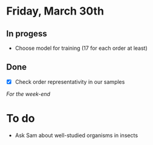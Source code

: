 # Friday, March 30th

## In progess
- Choose model for training (17 for each order at least)

## Done
- [x] Check order representativity in our samples

_For the week-end_
# To do
- Ask Sam about well-studied organisms in insects
